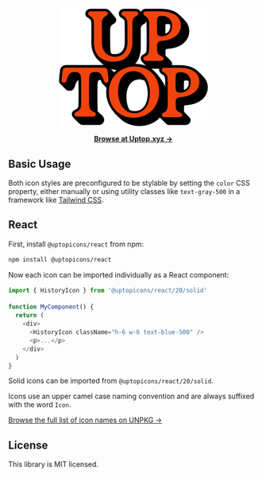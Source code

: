 <p align="center">
  <a href="https://uptop.xyz/" target="_blank">
    <img src="./.github/uptop.png" alt="Uptopicons" width="300">
  </a>

</p>

<p align="center">
  <a href="https://uptop.xyz"><strong>Browse at Uptop.xyz &rarr;</strong></a>
</p>

## Basic Usage

Both icon styles are preconfigured to be stylable by setting the `color` CSS property, either manually or using utility classes like `text-gray-500` in a framework like [Tailwind CSS](https://tailwindcss.com).

## React

First, install `@uptopicons/react` from npm:

```sh
npm install @uptopicons/react
```

Now each icon can be imported individually as a React component:

```js
import { HistoryIcon } from '@uptopicons/react/20/solid'

function MyComponent() {
  return (
    <div>
      <HistoryIcon className="h-6 w-6 text-blue-500" />
      <p>...</p>
    </div>
  )
}
```

Solid icons can be imported from `@uptopicons/react/20/solid`.

Icons use an upper camel case naming convention and are always suffixed with the word `Icon`.

[Browse the full list of icon names on UNPKG &rarr;](https://unpkg.com/browse/@uptopicons/react/20/solid/)

## License

This library is MIT licensed.

